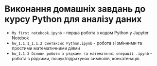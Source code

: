 # Виконання домашніх завдань до курсу Python для аналізу даних
- `My first notebook.ipynb` - перша робота з кодом Python у Jupyter Notebok
- `hw_1.1.1_1.1.2 Cинтаксис Python.ipynb` - робота зі змінними та простими математичними діями
- `hw_1.1.3 Основи роботи з рядками та математичні операції .ipynb` - робота з рядками, пошук/підрахунок символів, конкатенація.
